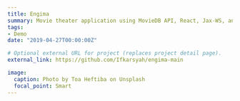 ```yaml
---
title: Engima
summary: Movie theater application using MovieDB API, React, Jax-WS, and Node.js
tags:
- Demo
date: "2019-04-27T00:00:00Z"

# Optional external URL for project (replaces project detail page).
external_link: https://github.com/Ifkarsyah/engima-main

image:
  caption: Photo by Toa Heftiba on Unsplash
  focal_point: Smart
---
```

